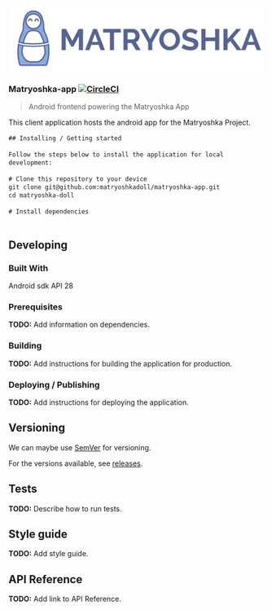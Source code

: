 ![Matryoshka Logo](./img/Logo_x256.png)
### Matryoshka-app [![CircleCI](https://circleci.com/gh/matryoshkadoll/matryoshka-app.svg?style=svg)](https://circleci.com/gh/matryoshkadoll/matryoshka-app)
> Android frontend powering the Matryoshka App

This client application hosts the android app for the Matryoshka Project.
```
## Installing / Getting started

Follow the steps below to install the application for local development:

# Clone this repository to your device
git clone git@github.com:matryoshkadoll/matryoshka-app.git
cd matryoshka-doll

# Install dependencies


```
## Developing

### Built With

  Android sdk API 28

### Prerequisites

**TODO:** Add information on dependencies.

### Building

**TODO:** Add instructions for building the application for production.

### Deploying / Publishing

**TODO:** Add instructions for deploying the application.

## Versioning

We can maybe use [SemVer](http://semver.org/) for versioning.

For the versions available, see [releases](./releases).

## Tests

**TODO:** Describe how to run tests.

## Style guide

**TODO:** Add style guide.

## API Reference

**TODO:** Add link to API Reference.
